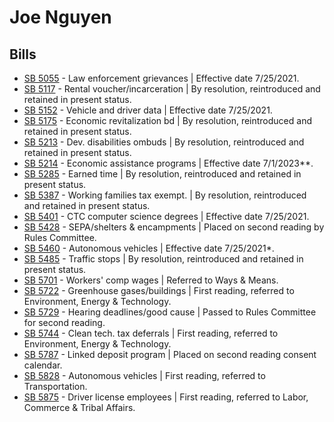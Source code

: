 # Joe Nguyen
## Bills
* [SB 5055](/bill/2021-22/sb/5055/) - Law enforcement grievances | Effective date 7/25/2021.
* [SB 5117](/bill/2021-22/sb/5117/) - Rental voucher/incarceration | By resolution, reintroduced and retained in present status.
* [SB 5152](/bill/2021-22/sb/5152/) - Vehicle and driver data | Effective date 7/25/2021.
* [SB 5175](/bill/2021-22/sb/5175/) - Economic revitalization bd | By resolution, reintroduced and retained in present status.
* [SB 5213](/bill/2021-22/sb/5213/) - Dev. disabilities ombuds | By resolution, reintroduced and retained in present status.
* [SB 5214](/bill/2021-22/sb/5214/) - Economic assistance programs | Effective date 7/1/2023**.
* [SB 5285](/bill/2021-22/sb/5285/) - Earned time | By resolution, reintroduced and retained in present status.
* [SB 5387](/bill/2021-22/sb/5387/) - Working families tax exempt. | By resolution, reintroduced and retained in present status.
* [SB 5401](/bill/2021-22/sb/5401/) - CTC computer science degrees | Effective date 7/25/2021.
* [SB 5428](/bill/2021-22/sb/5428/) - SEPA/shelters & encampments | Placed on second reading by Rules Committee.
* [SB 5460](/bill/2021-22/sb/5460/) - Autonomous vehicles | Effective date 7/25/2021*.
* [SB 5485](/bill/2021-22/sb/5485/) - Traffic stops | By resolution, reintroduced and retained in present status.
* [SB 5701](/bill/2021-22/sb/5701/) - Workers' comp wages | Referred to Ways & Means.
* [SB 5722](/bill/2021-22/sb/5722/) - Greenhouse gases/buildings | First reading, referred to Environment, Energy & Technology.
* [SB 5729](/bill/2021-22/sb/5729/) - Hearing deadlines/good cause | Passed to Rules Committee for second reading.
* [SB 5744](/bill/2021-22/sb/5744/) - Clean tech. tax deferrals | First reading, referred to Environment, Energy & Technology.
* [SB 5787](/bill/2021-22/sb/5787/) - Linked deposit program | Placed on second reading consent calendar.
* [SB 5828](/bill/2021-22/sb/5828/) - Autonomous vehicles | First reading, referred to Transportation.
* [SB 5875](/bill/2021-22/sb/5875/) - Driver license employees | First reading, referred to Labor, Commerce & Tribal Affairs.
